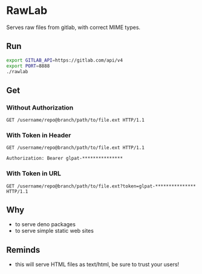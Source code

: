 # RawLab

Serves raw files from gitlab, with correct MIME types.

## Run

```bash
export GITLAB_API=https://gitlab.com/api/v4
export PORT=8888
./rawlab
```

## Get

### Without Authorization

```http request
GET /username/repo@branch/path/to/file.ext HTTP/1.1
```
### With Token in Header

```http request
GET /username/repo@branch/path/to/file.ext HTTP/1.1

Authorization: Bearer glpat-***************
```

### With Token in URL

```http request
GET /username/repo@branch/path/to/file.ext?token=glpat-*************** HTTP/1.1
```

## Why

* to serve deno packages
* to serve simple static web sites

## Reminds

* this will serve HTML files as text/html, be sure to trust your users!